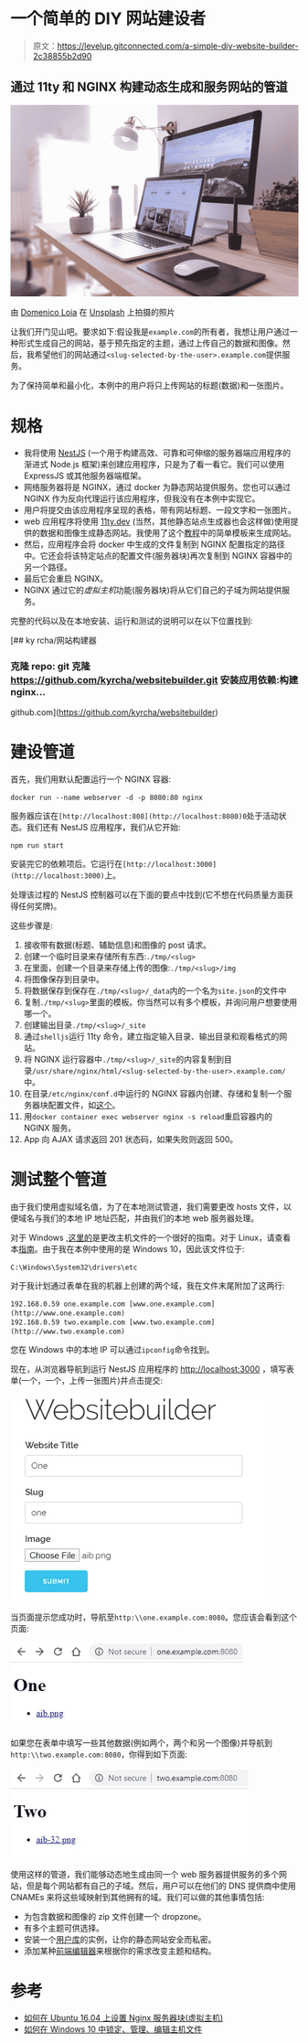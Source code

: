 # 一个简单的 DIY 网站建设者

> 原文：<https://levelup.gitconnected.com/a-simple-diy-website-builder-2c38855b2d90>

## 通过 11ty 和 NGINX 构建动态生成和服务网站的管道

![](img/04af26cd0c214bbdec26bcbb973225c9.png)

由 [Domenico Loia](https://unsplash.com/@domenicoloia?utm_source=medium&utm_medium=referral) 在 [Unsplash](https://unsplash.com?utm_source=medium&utm_medium=referral) 上拍摄的照片

让我们开门见山吧。要求如下:假设我是`example.com`的所有者，我想让用户通过一种形式生成自己的网站，基于预先指定的主题，通过上传自己的数据和图像。然后，我希望他们的网站通过`<slug-selected-by-the-user>.example.com`提供服务。

为了保持简单和最小化，本例中的用户将只上传网站的标题(数据)和一张图片。

# **规格**

*   我将使用 [NestJS](https://nestjs.com/) (一个用于构建高效、可靠和可伸缩的服务器端应用程序的渐进式 Node.js 框架)来创建应用程序，只是为了看一看它。我们可以使用 ExpressJS 或其他服务器端框架。
*   网络服务器将是 NGINX，通过 docker 为静态网站提供服务。您也可以通过 NGINX 作为反向代理运行该应用程序，但我没有在本例中实现它。
*   用户将提交由该应用程序呈现的表格，带有网站标题、一段文字和一张图片。
*   web 应用程序将使用 [11ty.dev](https://www.11ty.dev/) (当然，其他静态站点生成器也会这样做)使用提供的数据和图像生成静态网站。我使用了这个[教程](https://www.zachleat.com/web/eleventy-tutorial-level-1/)中的简单模板来生成网站。
*   然后，应用程序会将 docker 中生成的文件复制到 NGINX 配置指定的路径中。它还会将该特定站点的配置文件(服务器块)再次复制到 NGINX 容器中的另一个路径。
*   最后它会重启 NGINX。
*   NGINX 通过它的*虚拟主机*功能(服务器块)将从它们自己的子域为网站提供服务。

完整的代码以及在本地安装、运行和测试的说明可以在以下位置找到:

[](https://github.com/kyrcha/websitebuilder) [## ky rcha/网站构建器

### 克隆 repo: git 克隆 https://github.com/kyrcha/websitebuilder.git 安装应用依赖:构建 nginx…

github.com](https://github.com/kyrcha/websitebuilder) 

# 建设管道

首先，我们用默认配置运行一个 NGINX 容器:

```
docker run --name webserver -d -p 8080:80 nginx
```

服务器应该在`[http://localhost:808](http://localhost:8080)0`处于活动状态。我们还有 NestJS 应用程序，我们从它开始:

```
npm run start
```

安装完它的依赖项后。它运行在`[http://localhost:3000](http://localhost:3000)`上。

处理该过程的 NestJS 控制器可以在下面的要点中找到(它不想在代码质量方面获得任何奖牌)。

这些步骤是:

1.  接收带有数据(标题、辅助信息)和图像的 post 请求。
2.  创建一个临时目录来存储所有东西:`./tmp/<slug>`
3.  在里面，创建一个目录来存储上传的图像:`./tmp/<slug>/img`
4.  将图像保存到目录中。
5.  将数据保存到保存在`./tmp/<slug>/_data`内的一个名为`site.json`的文件中
6.  复制`./tmp/<slug>`里面的模板。你当然可以有多个模板，并询问用户想要使用哪一个。
7.  创建输出目录`./tmp/<slug>/_site`
8.  通过`shelljs`运行 11ty 命令，建立指定输入目录、输出目录和观看格式的网站。
9.  将 NGINX 运行容器中`./tmp/<slug>/_site`的内容复制到目录`/usr/share/nginx/html/<slug-selected-by-the-user>.example.com/`中。
10.  在目录`/etc/nginx/conf.d`中运行的 NGINX 容器内创建、存储和复制一个服务器块配置文件，如[这个](https://github.com/kyrcha/websitebuilder/blob/master/nginx/sites-conf/example.conf)。
11.  用`docker container exec webserver nginx -s reload`重启容器内的 NGINX 服务。
12.  App 向 AJAX 请求返回 201 状态码，如果失败则返回 500。

# 测试整个管道

由于我们使用虚拟域名值，为了在本地测试管道，我们需要更改 hosts 文件，以便域名与我们的本地 IP 地址匹配，并由我们的本地 web 服务器处理。

对于 Windows [,这里的](https://www.thewindowsclub.com/hosts-file-in-windows)是更改主机文件的一个很好的指南。对于 Linux，请查看本[指南](https://www.digitalocean.com/community/tutorials/how-to-set-up-nginx-server-blocks-virtual-hosts-on-ubuntu-16-04)。由于我在本例中使用的是 Windows 10，因此该文件位于:

```
C:\Windows\System32\drivers\etc
```

对于我计划通过表单在我的机器上创建的两个域，我在文件末尾附加了这两行:

```
192.168.0.59 one.example.com [www.one.example.com](http://www.one.example.com)
192.168.0.59 two.example.com [www.two.example.com](http://www.two.example.com)
```

您在 Windows 中的本地 IP 可以通过`ipconfig`命令找到。

现在，从浏览器导航到运行 NestJS 应用程序的 [http://localhost:3000](http://localhost:3000) ，填写表单(一个，一个，上传一张图片)并点击提交:

![](img/caec514b55a0b37bac029efa611615ae.png)

当页面提示您成功时，导航至`http:\\one.example.com:8080`。您应该会看到这个页面:

![](img/80a0dfa2d6a1dc11ea2e724bd83bc6c7.png)

如果您在表单中填写一些其他数据(例如两个，两个和另一个图像)并导航到`http:\\two.example.com:8080`，你得到如下页面:

![](img/71a63006c207edb3559f03500db22933.png)

使用这样的管道，我们能够动态地生成由同一个 web 服务器提供服务的多个网站，但是每个网站都有自己的子域。然后，用户可以在他们的 DNS 提供商中使用 CNAMEs 来将这些域映射到其他拥有的域。我们可以做的其他事情包括:

*   为包含数据和图像的 zip 文件创建一个 dropzone。
*   有多个主题可供选择。
*   安装一个[用户库](https://github.com/encrypted-dev/userbase)的实例，让你的静态网站安全而私密。
*   添加某种[前端编辑器](https://grapesjs.com/)来根据你的需求改变主题和结构。

# 参考

*   [如何在 Ubuntu 16.04 上设置 Nginx 服务器块(虚拟主机)](https://www.digitalocean.com/community/tutorials/how-to-set-up-nginx-server-blocks-virtual-hosts-on-ubuntu-16-04)
*   [如何在 Windows 10 中锁定、管理、编辑主机文件](https://www.thewindowsclub.com/hosts-file-in-windows)